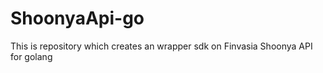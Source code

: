 # ShoonyaApi-go
This is repository which creates an wrapper sdk on Finvasia Shoonya API for golang 
